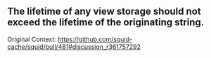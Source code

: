 The lifetime of any view storage should not exceed the lifetime of the
originating string.
----

Original Context:
https://github.com/squid-cache/squid/pull/481#discussion_r361757292
